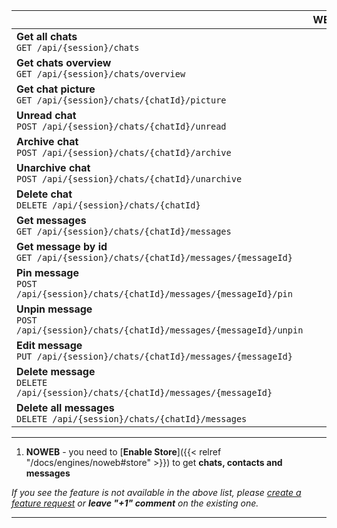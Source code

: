 |                                                                                        | WEBJS | NOWEB |
|----------------------------------------------------------------------------------------|:-----:|:-----:|
| **Get all chats** <br> `GET /api/{session}/chats`                                      |  ✔️   |  ✔️¹  |
| **Get chats overview** <br> `GET /api/{session}/chats/overview`                        |  ✔️   |  ✔️¹  |
| **Get chat picture** <br> `GET /api/{session}/chats/{chatId}/picture`                  |  ✔️   |  ✔️¹  |
| **Unread chat** <br> `POST /api/{session}/chats/{chatId}/unread`                       |  ✔️   |  ✔️¹  |
| **Archive chat** <br> `POST /api/{session}/chats/{chatId}/archive`                     |  ✔️   |  ✔️¹  |
| **Unarchive chat** <br> `POST /api/{session}/chats/{chatId}/unarchive`                 |  ✔️   |  ✔️¹  |
| **Delete chat** <br> `DELETE /api/{session}/chats/{chatId}`                            |  ✔️   |       |
| **Get messages** <br> `GET /api/{session}/chats/{chatId}/messages`                     |  ✔️   |  ✔️¹  |
| **Get message by id** <br> `GET /api/{session}/chats/{chatId}/messages/{messageId}`    |  ✔️   |  ✔️¹  |
| **Pin message** <br> `POST /api/{session}/chats/{chatId}/messages/{messageId}/pin`     |  ✔️   |  ✔️   |
| **Unpin message** <br> `POST /api/{session}/chats/{chatId}/messages/{messageId}/unpin` |  ✔️   |  ✔️   |
| **Edit message** <br> `PUT /api/{session}/chats/{chatId}/messages/{messageId}`         |  ✔️   |  ✔️   |
| **Delete message** <br> `DELETE /api/{session}/chats/{chatId}/messages/{messageId}`    |  ✔️   |  ✔️   |
| **Delete all messages** <br> `DELETE /api/{session}/chats/{chatId}/messages`           |  ✔️   |       |

****
1. **NOWEB** - you need to [**Enable Store**]({{< relref "/docs/engines/noweb#store" >}}) to get **chats, contacts and messages**

_If you see the feature is not available in the above list, please [create a feature request](https://github.com/devlikeapro/waha/issues/new/choose) or **leave "+1" comment** on the existing one._
****
